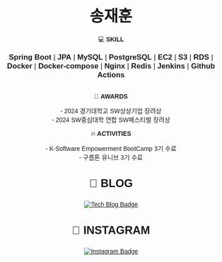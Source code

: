 <div style="max-width: 600px; margin: 0 auto; text-align: center; font-family: Arial, sans-serif;">
    <h2 style="font-size: 2.5em; margin-bottom: 20px;"> 송재훈 </h2>
    💻 <strong>SKILL</strong>
    <p style="font-size: 1.2em; margin-bottom: 30px;">
        <strong>Spring Boot</strong> | <strong>JPA</strong> | <strong>MySQL</strong> | 
        <strong>PostgreSQL</strong> | <strong>EC2</strong> | <strong>S3</strong> | 
        <strong>RDS</strong> | <strong>Docker</strong> | <strong>Docker-compose</strong> | 
        <strong>Nginx</strong> | <strong>Redis</strong> | <strong>Jenkins</strong> | <strong>Github Actions</strong>
    </p>
    🥇 <strong>AWARDS</strong>
    <p>
        - 2024 경기대학교 SW상상기업 장려상 <br>
        - 2024 SW중심대학 연합 SW페스티벌 장려상
    </p>
    🔥 <strong>ACTIVITIES</strong>
    <p>
        - K-Software Empowerment BootCamp 3기 수료 <br>
        - 구름톤 유니브 3기 수료
    </p>
    <h3 style="font-size: 1.8em;">📖 BLOG</h3>
    <a href="https://velog.io/@dlffpqms4">
        <img src="https://img.shields.io/badge/Tech%20Blog-11B48A?style=flat-square&logo=Velog&logoColor=white&link=https://velog.io/@dlffpqms4" alt="Tech Blog Badge" />
    </a>
    <h3 style="font-size: 1.8em;">📱 INSTAGRAM</h3>
    <a href="https://www.instagram.com/songjj_h/">
    <img src="https://img.shields.io/badge/Instagram-E4405F?style=flat-square&logo=instagram&logoColor=white&link=https://www.instagram.com/songjj_h/" alt="Instagram Badge" />
    </a>
</div>
